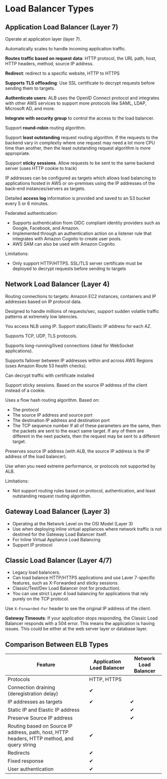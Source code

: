 # Load Balancer Types

## Application Load Balancer (Layer 7)

Operate at application layer (layer 7).

Automatically scales to handle incoming application traffic.

**Routes traffic based on request data**: HTTP protocol, the URL path, host, HTTP headers, method, source IP address.

**Redirect**: redirect to a specific website, HTTP to HTTPS

**Supports TLS offloading**: Use SSL certificate to decrypt requests before sending them to targets.

**Authenticate users**: ALB uses the OpenID Connect protocol and integrates with other AWS services to support more protocols like SAML, LDAP, Microsoft AD, and more.

**Integrate with security group** to control the access to the load balancer.

Support **round-robin** routing algorithm.

Support **least outstanding** request routing algorithm. If the requests to the backend vary in complexity where one request may need a lot more CPU time than another, then the least outstanding request algorithm is more appropriate.

Support **sticky sessions**. Allow requests to be sent to the same backend server (uses HTTP cookie to track)

IP addresses can be configured as targets which allows load balancing to applications hosted in AWS or on-premises using the IP addresses of the back-end instances/servers as targets.

Detailed **access log** information is provided and saved to an S3 bucket every 5 or 6 minutes.

Federated authentication:
- Supports authentication from OIDC compliant identity providers such as Google, Facebook, and Amazon.
- Implemented through an authentication action on a listener rule that integrates with Amazon Cognito to create user pools.
- AWS SAM can also be used with Amazon Cognito.

Limitations:
- Only support HTTP/HTTPS. SSL/TLS server certificate must be deployed to decrypt requests before sending to targets


## Network Load Balancer (Layer 4)

Routing connections to targets: Amazon EC2 instances, containers and IP addresses based on IP protocol data.

Designed to handle millions of requests/sec, support sudden volatile traffic patterns at extremely low latencies.

You access NLB using IP. Support static/Elastic IP address for each AZ.

Supports TCP, UDP, TLS protocols.

Supports long-running/lived connections (ideal for WebSocket applications).

Supports failover between IP addresses within and across AWS Regions (uses Amazon Route 53 health checks).

Can decrypt traffic with certificate installed

Support sticky sessions. Based on the source IP address of the client instead of a cookie.

Uses a flow hash routing algorithm. Based on:
- The protocol
- The source IP address and source port
- The destination IP address and destination port
- The TCP sequence number
If all of these parameters are the same, then the packets are sent to the exact same target. If any of them are different in the next packets, then the request may be sent to a different target.

Preserves source IP address (with ALB, the source IP address is the IP address of the load balancer).

Use when you need extreme performance, or protocols not supported by ALB.

Limitations:
- Not support routing rules based on protocol, authentication, and least outstanding request routing algorithm.


## Gateway Load Balancer (Layer 3)

- Operating at the Network Level on the OSI Model (Layer 3)
- Use when deploying inline virtual appliances where network traffic is not destined for the Gateway Load Balancer itself.
- For Inline Virtual Appliance Load Balancing
- Support IP protocol


## Classic Load Balancer (Layer 4/7)

- Legacy load balancers.
- Can load balance HTTP/HTTPS applications and use Laver 7-specific features, such as X-Forwarded and sticky sessions.
- Classic/Test/Dev Load Balancer (not for production).
- You can use strict Layer 4 load balancing for applications that rely purely on the TCP protocol.

Use `X-Forwarded-For` header to see the original IP address of the client.

**Gateway Timeouts**: If your application stops responding, the Classic Load Balancer responds with a 504 error.
This means the application is having issues. This could be either at the web server layer or database layer.


## Comparison Between ELB Types

| Feature | Application Load Balancer | Network Load Balancer |
|---|---|---|
| Protocols | HTTP, HTTPS |  |
| Connection draining (deregistration delay) | ✔ |  |
| IP addresses as targets | ✔ | ✔ |
| Static IP and Elastic IP address |  | ✔ |
| Preserve Source IP address |  | ✔ |
| Routing based on Source IP address, path, host, HTTP headers, HTTP method, and query string | ✔ |  |
| Redirects | ✔ |  |
| Fixed response | ✔ |  |
| User authentication | ✔ |  |
